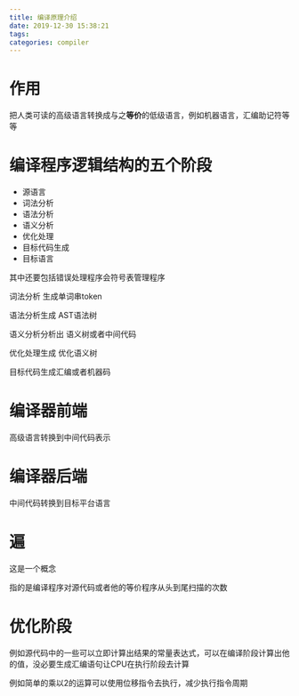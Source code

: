 ```yaml
---
title: 编译原理介绍
date: 2019-12-30 15:38:21
tags:
categories: compiler
---
```


# 作用

把人类可读的高级语言转换成与之**等价**的低级语言，例如机器语言，汇编助记符等等



# 编译程序逻辑结构的五个阶段

- 源语言
- 词法分析
- 语法分析
- 语义分析
- 优化处理
- 目标代码生成
- 目标语言

其中还要包括错误处理程序会符号表管理程序



词法分析 生成单词串token

语法分析生成 AST语法树

语义分析分析出 语义树或者中间代码

优化处理生成 优化语义树

目标代码生成汇编或者机器码



# 编译器前端

高级语言转换到中间代码表示

# 编译器后端

中间代码转换到目标平台语言

# 遍

这是一个概念

指的是编译程序对源代码或者他的等价程序从头到尾扫描的次数

# 优化阶段

例如源代码中的一些可以立即计算出结果的常量表达式，可以在编译阶段计算出他的值，没必要生成汇编语句让CPU在执行阶段去计算

例如简单的乘以2的运算可以使用位移指令去执行，减少执行指令周期

